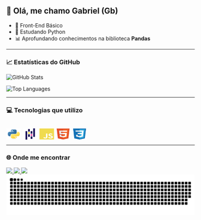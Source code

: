 ## 👋 Olá, me chamo Gabriel (Gb)

- 🎨 Front-End Básico  
- 🐍 Estudando Python  
- 📊 Aprofundando conhecimentos na biblioteca **Pandas**

---

### 📈 Estatísticas do GitHub

<p>
  <img 
    alt="GitHub Stats" 
    height="200" 
    src="https://github-readme-stats.vercel.app/api?username=3Gb3&show_icons=true&theme=tokyonight&include_all_commits=true&locale=pt-br" 
  />
</p>

<p>
  <img 
    alt="Top Languages" 
    height="200" 
    src="https://github-readme-stats.vercel.app/api/top-langs/?username=3Gb3&theme=tokyonight&layout=compact&custom_title=Tecnologias&langs_count=9" 
  />
</p>

---

### 💻 Tecnologias que utilizo
<div style="display: inline_block"><br>
  <img align="center" alt="Python" height="30" width="40" src="https://raw.githubusercontent.com/devicons/devicon/master/icons/python/python-original.svg">
  <img align="center" alt="Pandas" height="30" width="40" src="https://raw.githubusercontent.com/devicons/devicon/master/icons/pandas/pandas-original.svg">
  <img align="center" alt="JS" height="30" width="40" src="https://raw.githubusercontent.com/devicons/devicon/master/icons/javascript/javascript-plain.svg">
  <img align="center" alt="HTML" height="30" width="40" src="https://raw.githubusercontent.com/devicons/devicon/master/icons/html5/html5-original.svg">
  <img align="center" alt="CSS" height="30" width="40" src="https://raw.githubusercontent.com/devicons/devicon/master/icons/css3/css3-original.svg">
</div>

---

### 🌐 Onde me encontrar
<div> 
   <a href="https://www.instagram.com/gbsconci" target="_blank">
     <img src="https://img.shields.io/badge/-Instagram-%23E4405F?style=for-the-badge&logo=instagram&logoColor=white">
   </a>
   <a href="https://mail.google.com/mail/?view=cm&fs=1&to=gabrielsconci@gmail.com" target="_blank">
  <img src="https://img.shields.io/badge/-Gmail-%23333?style=for-the-badge&logo=gmail&logoColor=white">
    </a>
   <a href="https://www.linkedin.com/in/gabriel-schwingel-conci-a0528a344" target="_blank">
     <img src="https://img.shields.io/badge/-LinkedIn-%230077B5?style=for-the-badge&logo=linkedin&logoColor=white">
   </a> 
</div>

<picture align="center">
  <source media="(prefers-color-scheme: dark)" srcset="https://raw.githubusercontent.com/mari4souza/mari4souza/output/github-contribution-grid-snake-dark.svg">
  <source media="(prefers-color-scheme: light)" srcset="https://raw.githubusercontent.com/mari4souza/mari4souza/output/github-contribution-grid-snake-dark.svg">
  <img align="center" alt="github contribution grid snake animation" src="https://raw.githubusercontent.com/mari4souza/mari4souza/output/github-contribution-grid-snake.svg">
</picture>
